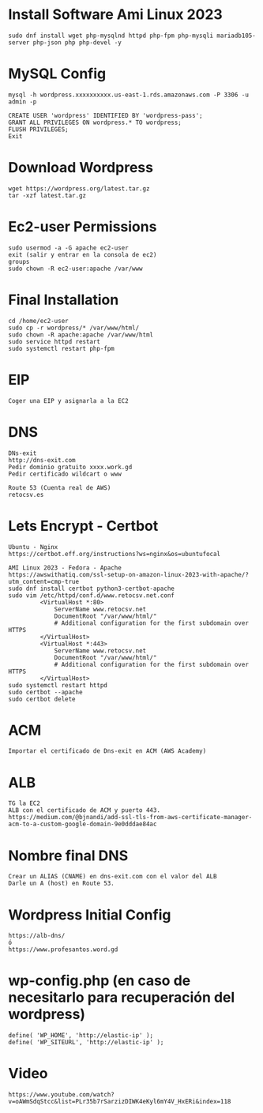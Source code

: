# Install Software Ami Linux 2023
```
sudo dnf install wget php-mysqlnd httpd php-fpm php-mysqli mariadb105-server php-json php php-devel -y
```

# MySQL Config 
```
mysql -h wordpress.xxxxxxxxxx.us-east-1.rds.amazonaws.com -P 3306 -u admin -p
```
```
CREATE USER 'wordpress' IDENTIFIED BY 'wordpress-pass';
GRANT ALL PRIVILEGES ON wordpress.* TO wordpress;
FLUSH PRIVILEGES;
Exit
```
# Download Wordpress
```
wget https://wordpress.org/latest.tar.gz
tar -xzf latest.tar.gz
```
# Ec2-user Permissions
```
sudo usermod -a -G apache ec2-user
exit (salir y entrar en la consola de ec2)
groups 
sudo chown -R ec2-user:apache /var/www
```
# Final Installation
```
cd /home/ec2-user
sudo cp -r wordpress/* /var/www/html/
sudo chown -R apache:apache /var/www/html
sudo service httpd restart
sudo systemctl restart php-fpm
```
#  EIP
```
Coger una EIP y asignarla a la EC2
```
# DNS
```
DNs-exit
http://dns-exit.com
Pedir dominio gratuito xxxx.work.gd
Pedir certificado wildcart o www

Route 53 (Cuenta real de AWS)
retocsv.es
```
# Lets Encrypt - Certbot
```
Ubuntu - Nginx
https://certbot.eff.org/instructions?ws=nginx&os=ubuntufocal

AMI Linux 2023 - Fedora - Apache
https://awswithatiq.com/ssl-setup-on-amazon-linux-2023-with-apache/?utm_content=cmp-true
sudo dnf install certbot python3-certbot-apache
sudo vim /etc/httpd/conf.d/www.retocsv.net.conf
         <VirtualHost *:80>
             ServerName www.retocsv.net
             DocumentRoot "/var/www/html/"
             # Additional configuration for the first subdomain over HTTPS
         </VirtualHost>
         <VirtualHost *:443>
             ServerName www.retocsv.net
             DocumentRoot "/var/www/html/"
             # Additional configuration for the first subdomain over HTTPS
         </VirtualHost>
sudo systemctl restart httpd
sudo certbot --apache
sudo certbot delete
```

# ACM
```
Importar el certificado de Dns-exit en ACM (AWS Academy)
```
# ALB
```
TG la EC2
ALB con el certificado de ACM y puerto 443.
https://medium.com/@bjnandi/add-ssl-tls-from-aws-certificate-manager-acm-to-a-custom-google-domain-9e0dddae84ac
```
# Nombre final DNS
```
Crear un ALIAS (CNAME) en dns-exit.com con el valor del ALB
Darle un A (host) en Route 53.
```
# Wordpress Initial Config
```
https://alb-dns/
ó
https://www.profesantos.word.gd
```
# wp-config.php (en caso de necesitarlo para recuperación del wordpress)
```
define( 'WP_HOME', 'http://elastic-ip' );
define( 'WP_SITEURL', 'http://elastic-ip' );
```

# Video
```
https://www.youtube.com/watch?v=oAWmSdqStcc&list=PLr35b7rSarzizDIWK4eKyl6mY4V_HxERi&index=118
```

